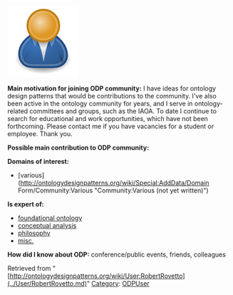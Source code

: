 [![Image:ODPUser.png](../images/a/a6/ODPUser.png)](../Image/ODPUser.png.md "Image:ODPUser.png")




  





__Main motivation for joining ODP community:__ I have ideas for ontology design patterns that would be contributions to the community. I've also been active in the ontology community for years, and I serve in ontology-related committees and groups, such as the IAOA. To date I continue to search for educational and work opportunities, which have not been forthcoming. Please contact me if you have vacancies for a student or employee. Thank you.


__Possible main contribution to ODP community:__


__Domains of interest:__



* [various](http://ontologydesignpatterns.org/wiki/Special:AddData/Domain Form/Community:Various "Community:Various (not yet written)")


__Is expert of:__



* [foundational ontology](http://ontologydesignpatterns.org/wiki/index.php?title=Community:Foundational_ontology&action=edit&redlink=1 "Community:Foundational ontology (not yet written)")
* [conceptual analysis](http://ontologydesignpatterns.org/wiki/index.php?title=Community:Conceptual_analysis&action=edit&redlink=1 "Community:Conceptual analysis (not yet written)")
* [philosophy](http://ontologydesignpatterns.org/wiki/index.php?title=Community:Philosophy&action=edit&redlink=1 "Community:Philosophy (not yet written)")
* [misc.](http://ontologydesignpatterns.org/wiki/index.php?title=Community:Misc.&action=edit&redlink=1 "Community:Misc. (not yet written)")


__How did I know about ODP:__ conference/public events, friends, colleagues






Retrieved from "[http://ontologydesignpatterns.org/wiki/User:RobertRovetto](../User/RobertRovetto.md)"
 [Category](http://ontologydesignpatterns.org/wiki/Special:Categories "Special:Categories"): [ODPUser](../Category/ODPUser.md "Category:ODPUser")